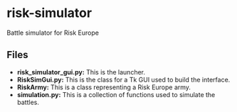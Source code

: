 # risk-simulator
Battle simulator for Risk Europe

## Files
* **risk_simulator_gui.py:** This is the launcher.
* **RiskSimGui.py:** This is the class for a Tk GUI used to build the interface.
* **RiskArmy:** This is a class representing a Risk Europe army.
* **simulation.py:** This is a collection of functions used to simulate the battles.

